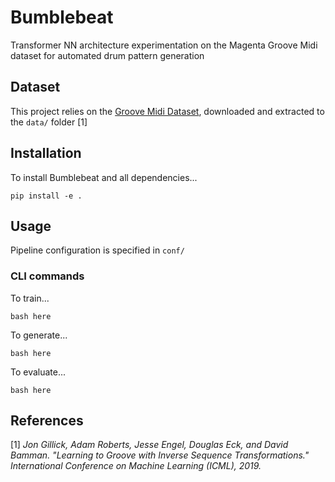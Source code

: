 # Bumblebeat

Transformer NN architecture experimentation on the Magenta Groove Midi dataset for automated drum pattern generation

## Dataset

This project relies on the [Groove Midi Dataset](https://magenta.tensorflow.org/datasets/groove#dataset), downloaded and extracted to the `data/` folder [1]

## Installation

To install Bumblebeat and all dependencies...

`pip install -e .`

## Usage

Pipeline configuration is specified in `conf/`

### CLI commands

To train...

`bash here`

To generate...

`bash here`

To evaluate...

`bash here`


## References

[1] *Jon Gillick, Adam Roberts, Jesse Engel, Douglas Eck, and David Bamman.
"Learning to Groove with Inverse Sequence Transformations."
  International Conference on Machine Learning (ICML), 2019.*

